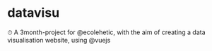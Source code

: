 # datavisu
⏱ A 3month-project for @ecolehetic, with the aim of creating a data visualisation website, using @vuejs
